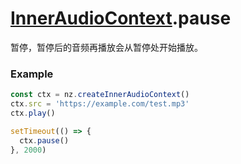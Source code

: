 # [InnerAudioContext](./../InnerAudioContext).pause

暂停，暂停后的音频再播放会从暂停处开始播放。

### Example

```ts
const ctx = nz.createInnerAudioContext()
ctx.src = 'https://example.com/test.mp3'
ctx.play()

setTimeout(() => {
  ctx.pause()
}, 2000)
```
